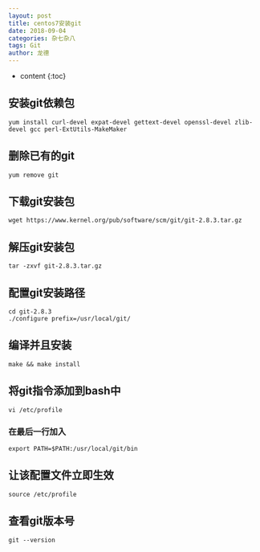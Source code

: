 ```yaml
---
layout: post
title: centos7安装git
date: 2018-09-04
categories: 杂七杂八
tags: Git
author: 龙德
---
```


* content
{:toc}

## 安装git依赖包

```
yum install curl-devel expat-devel gettext-devel openssl-devel zlib-devel gcc perl-ExtUtils-MakeMaker
```

## 删除已有的git

```
yum remove git
```




## 下载git安装包

```
wget https://www.kernel.org/pub/software/scm/git/git-2.8.3.tar.gz
```

## 解压git安装包

```
tar -zxvf git-2.8.3.tar.gz
```

## 配置git安装路径

```
cd git-2.8.3
./configure prefix=/usr/local/git/
```

## 编译并且安装

```
make && make install
```

## 将git指令添加到bash中

```
vi /etc/profile
```

### 在最后一行加入

```
export PATH=$PATH:/usr/local/git/bin
```

## 让该配置文件立即生效

```
source /etc/profile
```

## 查看git版本号

```
git --version
```